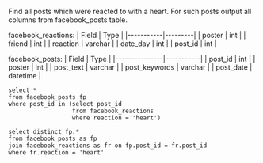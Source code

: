 Find all posts which were reacted to with a heart. For such posts output all columns from facebook_posts table.

facebook_reactions:
| Field     | Type    |
|-----------|---------|
| poster    | int     |
| friend    | int     |
| reaction  | varchar |
| date_day  | int     |
| post_id   | int     |

facebook_posts:
| Field         | Type      |
|---------------|-----------|
| post_id       | int       |
| poster        | int       |
| post_text     | varchar   |
| post_keywords | varchar   |
| post_date     | datetime  |

```
select *
from facebook_posts fp 
where post_id in (select post_id 
                  from facebook_reactions
                  where reaction = 'heart')
```

```
select distinct fp.* 
from facebook_posts as fp
join facebook_reactions as fr on fp.post_id = fr.post_id
where fr.reaction = 'heart'
```
